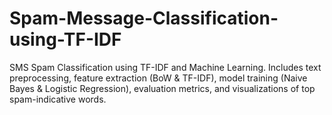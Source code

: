 # Spam-Message-Classification-using-TF-IDF
SMS Spam Classification using TF-IDF and Machine Learning. Includes text preprocessing, feature extraction (BoW &amp; TF-IDF), model training (Naive Bayes &amp; Logistic Regression), evaluation metrics, and visualizations of top spam-indicative words.
